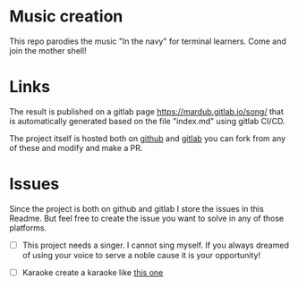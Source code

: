 # Music creation
This repo parodies the music "In the navy" for terminal learners. Come and join the mother shell!

# Links
The result is published on a gitlab page https://mardub.gitlab.io/song/ that is automatically generated based on the file "index.md" using gitlab CI/CD.

The project itself is hosted both on [github](https://github.com/mardub1635/in-the-navy) and [gitlab](https://gitlab.com/mardub/song/-/blob/main/index.md) you can fork from any of these and modify and make a PR.
# Issues
Since the project is both on github and gitlab I store the issues in this Readme. But feel free to create the issue you want to solve in any of those platforms.
- [ ] This project needs a singer. I cannot sing myself. If you always dreamed of using your voice to serve a noble cause it is your opportunity!

- [ ] Karaoke create a karaoke like [this one](https://www.youtube.com/watch?v=FrHdIU4KJL0)

